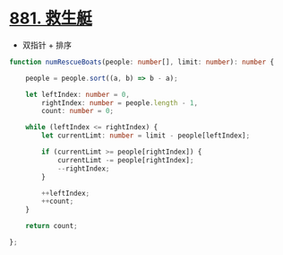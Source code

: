 
# [881. 救生艇](https://leetcode-cn.com/problems/boats-to-save-people/)

- 双指针 + 排序

```typescript
function numRescueBoats(people: number[], limit: number): number {

    people = people.sort((a, b) => b - a);

    let leftIndex: number = 0,
        rightIndex: number = people.length - 1,
        count: number = 0;

    while (leftIndex <= rightIndex) {
        let currentLimt: number = limit - people[leftIndex];

        if (currentLimt >= people[rightIndex]) {
            currentLimt -= people[rightIndex];
            --rightIndex;
        }

        ++leftIndex;
        ++count;
    }

    return count;

};
```
